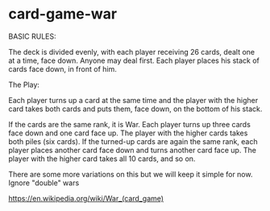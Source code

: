 # card-game-war

BASIC RULES:

The deck is divided evenly, with each player receiving 26 cards, dealt one at a time,
face down. Anyone may deal first. Each player places his stack of cards face down,
in front of him.

The Play:

Each player turns up a card at the same time and the player with the higher card
takes both cards and puts them, face down, on the bottom of his stack.

If the cards are the same rank, it is War. Each player turns up three cards face
down and one card face up. The player with the higher cards takes both piles
(six cards). If the turned-up cards are again the same rank, each player places
another card face down and turns another card face up. The player with the
higher card takes all 10 cards, and so on.

There are some more variations on this but we will keep it simple for now.
Ignore "double" wars

https://en.wikipedia.org/wiki/War_(card_game)

